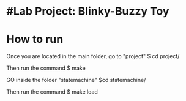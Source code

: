 #Lab Project: Blinky-Buzzy Toy
==================================

# How to run

Once you are located in the main folder, go to "project"
    $ cd project/

Then run the command
    $ make

GO inside the folder "statemachine"
    $cd statemachine/

Then run the command
    $ make load
 
